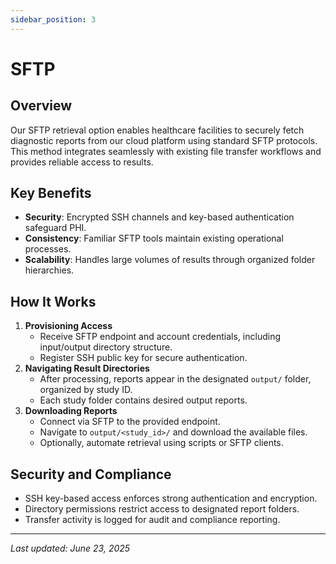```yaml
---
sidebar_position: 3
---
```


# SFTP

## Overview

Our SFTP retrieval option enables healthcare facilities to securely fetch diagnostic reports from our cloud platform using standard SFTP protocols. This method integrates seamlessly with existing file transfer workflows and provides reliable access to results.

## Key Benefits

- **Security**: Encrypted SSH channels and key-based authentication safeguard PHI.
- **Consistency**: Familiar SFTP tools maintain existing operational processes.
- **Scalability**: Handles large volumes of results through organized folder hierarchies.

## How It Works

1. **Provisioning Access**
   - Receive SFTP endpoint and account credentials, including input/output directory structure.
   - Register SSH public key for secure authentication.
2. **Navigating Result Directories**
   - After processing, reports appear in the designated `output/` folder, organized by study ID.
   - Each study folder contains desired output reports.
3. **Downloading Reports**
   - Connect via SFTP to the provided endpoint.
   - Navigate to `output/<study_id>/` and download the available files.
   - Optionally, automate retrieval using scripts or SFTP clients.

## Security and Compliance

- SSH key-based access enforces strong authentication and encryption.
- Directory permissions restrict access to designated report folders.
- Transfer activity is logged for audit and compliance reporting.

---

_Last updated: June 23, 2025_
